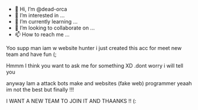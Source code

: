 - 👋 Hi, I’m @dead-orca
- 👀 I’m interested in ...
- 🌱 I’m currently learning ...
- 💞️ I’m looking to collaborate on ...
- 📫 How to reach me ...

<!---
dead-orca/dead-orca is a ✨ special ✨ repository because its `README.md` (this file) appears on your GitHub profile.
You can click the Preview link to take a look at your changes.
--->
Yoo supp man iam w website hunter i just created this acc for meet new team and have fun (; 

Hmmm I think you want to ask me for something XD .dont worry i will tell you 

anyway Iam a attack bots make and websites (fake web) programmer yeaah im not the best but finally !!!

I WANT A NEW TEAM TO JOIN IT AND THAANKS !! (:


